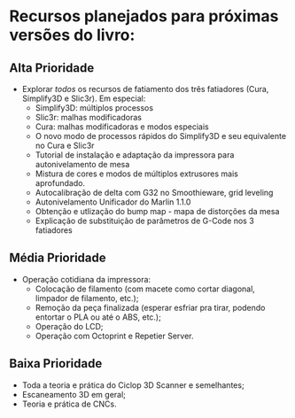 # Recursos planejados para próximas versões do livro:

## Alta Prioridade
* Explorar _todos_ os recursos de fatiamento dos três fatiadores (Cura, Simplify3D e Slic3r). Em especial:
  * Simplify3D: múltiplos processos
  * Slic3r: malhas modificadoras
  * Cura: malhas modificadoras e modos especiais
  * O novo modo de processos rápidos do Simplify3D e seu equivalente no Cura e Slic3r
  * Tutorial de instalação e adaptação da impressora para autonivelamento de mesa
  * Mistura de cores e modos de múltiplos extrusores mais aprofundado.
  * Autocalibração de delta com G32 no Smoothieware, grid leveling
  * Autonivelamento Unificador do Marlin 1.1.0
  * Obtenção e utlização do bump map - mapa de distorções da mesa
  * Explicação de substituição de parâmetros de G-Code nos 3 fatiadores

## Média Prioridade
* Operação cotidiana da impressora:
  * Colocação de filamento (com macete como cortar diagonal, limpador de filamento, etc.);
  * Remoção da peça finalizada (esperar esfriar pra tirar, podendo entortar o PLA ou até o ABS, etc.);
  * Operação do LCD;
  * Operação com Octoprint e Repetier Server.


## Baixa Prioridade
* Toda a teoria e prática do Ciclop 3D Scanner e semelhantes;
* Escaneamento 3D em geral;
* Teoria e prática de CNCs.
